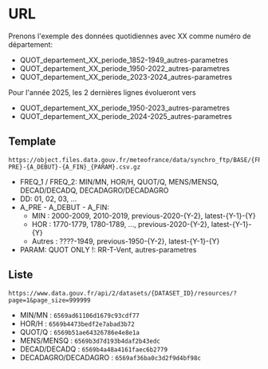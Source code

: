 # URL

Prenons l'exemple des données quotidiennes avec XX comme numéro de département:

- QUOT_departement_XX_periode_1852-1949_autres-parametres
- QUOT_departement_XX_periode_1950-2022_autres-parametres
- QUOT_departement_XX_periode_2023-2024_autres-parametres

Pour l'année 2025, les 2 dernières lignes évolueront vers

- QUOT_departement_XX_periode_1950-2023_autres-parametres
- QUOT_departement_XX_periode_2024-2025_autres-parametres

## Template

    https://object.files.data.gouv.fr/meteofrance/data/synchro_ftp/BASE/{FREQ_1}/{FREQ_2}_{DD}_{A-PRE}-{A_DEBUT}-{A_FIN}_{PARAM}.csv.gz

- FREQ_1 / FREQ_2: MIN/MN, HOR/H, QUOT/Q, MENS/MENSQ, DECAD/DECADQ, DECADAGRO/DECADAGRO
- DD: 01, 02, 03, ...
- A_PRE - A_DEBUT - A_FIN:
  - MIN : 2000-2009, 2010-2019, previous-2020-{Y-2}, latest-{Y-1}-{Y}
  - HOR : 1770-1779, 1780-1789, ..., previous-2020-{Y-2}, latest-{Y-1}-{Y}
  - Autres : ????-1949, previous-1950-{Y-2}, latest-{Y-1}-{Y}
- PARAM: QUOT ONLY !: RR-T-Vent, autres-parametres

## Liste

    https://www.data.gouv.fr/api/2/datasets/{DATASET_ID}/resources/?page=1&page_size=999999

- MIN/MN : `6569ad61106d1679c93cdf77`
- HOR/H : `6569b4473bedf2e7abad3b72`
- QUOT/Q : `6569b51ae64326786e4e8e1a`
- MENS/MENSQ : `6569b3d7d193b4daf2b43edc`
- DECAD/DECADQ : `6569b4a48a4161faec6b2779`
- DECADAGRO/DECADAGRO : `6569af36ba0c3d2f9d4bf98c`
